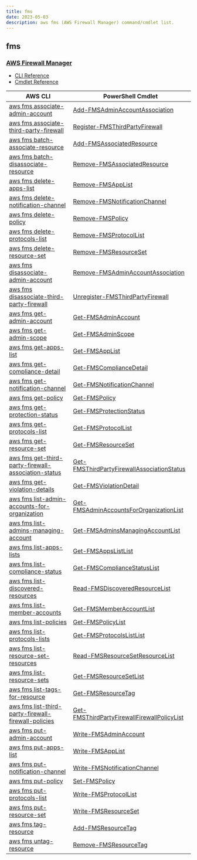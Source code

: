 ```yaml
---
title: fms
date: 2023-05-03
description: aws fms (AWS Firewall Manager) command/cmdlet list.
---
```


## fms

### [AWS Firewall Manager](https://aws.amazon.com/waf/)

* [CLI Reference](https://docs.aws.amazon.com/cli/latest/reference/fms/index.html)
* [Cmdlet Reference](https://docs.aws.amazon.com/powershell/latest/reference/items/Firewall_Management_Service_cmdlets.html)

|AWS CLI|PowerShell Cmdlet|
|----|----|
|[aws fms associate-admin-account](https://docs.aws.amazon.com/cli/latest/reference/fms/associate-admin-account.html)|[Add-FMSAdminAccountAssociation](https://docs.aws.amazon.com/powershell/latest/reference/items/Add-FMSAdminAccountAssociation.html)|
|[aws fms associate-third-party-firewall](https://docs.aws.amazon.com/cli/latest/reference/fms/associate-third-party-firewall.html)|[Register-FMSThirdPartyFirewall](https://docs.aws.amazon.com/powershell/latest/reference/items/Register-FMSThirdPartyFirewall.html)|
|[aws fms batch-associate-resource](https://docs.aws.amazon.com/cli/latest/reference/fms/batch-associate-resource.html)|[Add-FMSAssociatedResource](https://docs.aws.amazon.com/powershell/latest/reference/items/Add-FMSAssociatedResource.html)|
|[aws fms batch-disassociate-resource](https://docs.aws.amazon.com/cli/latest/reference/fms/batch-disassociate-resource.html)|[Remove-FMSAssociatedResource](https://docs.aws.amazon.com/powershell/latest/reference/items/Remove-FMSAssociatedResource.html)|
|[aws fms delete-apps-list](https://docs.aws.amazon.com/cli/latest/reference/fms/delete-apps-list.html)|[Remove-FMSAppList](https://docs.aws.amazon.com/powershell/latest/reference/items/Remove-FMSAppList.html)|
|[aws fms delete-notification-channel](https://docs.aws.amazon.com/cli/latest/reference/fms/delete-notification-channel.html)|[Remove-FMSNotificationChannel](https://docs.aws.amazon.com/powershell/latest/reference/items/Remove-FMSNotificationChannel.html)|
|[aws fms delete-policy](https://docs.aws.amazon.com/cli/latest/reference/fms/delete-policy.html)|[Remove-FMSPolicy](https://docs.aws.amazon.com/powershell/latest/reference/items/Remove-FMSPolicy.html)|
|[aws fms delete-protocols-list](https://docs.aws.amazon.com/cli/latest/reference/fms/delete-protocols-list.html)|[Remove-FMSProtocolList](https://docs.aws.amazon.com/powershell/latest/reference/items/Remove-FMSProtocolList.html)|
|[aws fms delete-resource-set](https://docs.aws.amazon.com/cli/latest/reference/fms/delete-resource-set.html)|[Remove-FMSResourceSet](https://docs.aws.amazon.com/powershell/latest/reference/items/Remove-FMSResourceSet.html)|
|[aws fms disassociate-admin-account](https://docs.aws.amazon.com/cli/latest/reference/fms/disassociate-admin-account.html)|[Remove-FMSAdminAccountAssociation](https://docs.aws.amazon.com/powershell/latest/reference/items/Remove-FMSAdminAccountAssociation.html)|
|[aws fms disassociate-third-party-firewall](https://docs.aws.amazon.com/cli/latest/reference/fms/disassociate-third-party-firewall.html)|[Unregister-FMSThirdPartyFirewall](https://docs.aws.amazon.com/powershell/latest/reference/items/Unregister-FMSThirdPartyFirewall.html)|
|[aws fms get-admin-account](https://docs.aws.amazon.com/cli/latest/reference/fms/get-admin-account.html)|[Get-FMSAdminAccount](https://docs.aws.amazon.com/powershell/latest/reference/items/Get-FMSAdminAccount.html)|
|[aws fms get-admin-scope](https://docs.aws.amazon.com/cli/latest/reference/fms/get-admin-scope.html)|[Get-FMSAdminScope](https://docs.aws.amazon.com/powershell/latest/reference/items/Get-FMSAdminScope.html)|
|[aws fms get-apps-list](https://docs.aws.amazon.com/cli/latest/reference/fms/get-apps-list.html)|[Get-FMSAppList](https://docs.aws.amazon.com/powershell/latest/reference/items/Get-FMSAppList.html)|
|[aws fms get-compliance-detail](https://docs.aws.amazon.com/cli/latest/reference/fms/get-compliance-detail.html)|[Get-FMSComplianceDetail](https://docs.aws.amazon.com/powershell/latest/reference/items/Get-FMSComplianceDetail.html)|
|[aws fms get-notification-channel](https://docs.aws.amazon.com/cli/latest/reference/fms/get-notification-channel.html)|[Get-FMSNotificationChannel](https://docs.aws.amazon.com/powershell/latest/reference/items/Get-FMSNotificationChannel.html)|
|[aws fms get-policy](https://docs.aws.amazon.com/cli/latest/reference/fms/get-policy.html)|[Get-FMSPolicy](https://docs.aws.amazon.com/powershell/latest/reference/items/Get-FMSPolicy.html)|
|[aws fms get-protection-status](https://docs.aws.amazon.com/cli/latest/reference/fms/get-protection-status.html)|[Get-FMSProtectionStatus](https://docs.aws.amazon.com/powershell/latest/reference/items/Get-FMSProtectionStatus.html)|
|[aws fms get-protocols-list](https://docs.aws.amazon.com/cli/latest/reference/fms/get-protocols-list.html)|[Get-FMSProtocolList](https://docs.aws.amazon.com/powershell/latest/reference/items/Get-FMSProtocolList.html)|
|[aws fms get-resource-set](https://docs.aws.amazon.com/cli/latest/reference/fms/get-resource-set.html)|[Get-FMSResourceSet](https://docs.aws.amazon.com/powershell/latest/reference/items/Get-FMSResourceSet.html)|
|[aws fms get-third-party-firewall-association-status](https://docs.aws.amazon.com/cli/latest/reference/fms/get-third-party-firewall-association-status.html)|[Get-FMSThirdPartyFirewallAssociationStatus](https://docs.aws.amazon.com/powershell/latest/reference/items/Get-FMSThirdPartyFirewallAssociationStatus.html)|
|[aws fms get-violation-details](https://docs.aws.amazon.com/cli/latest/reference/fms/get-violation-details.html)|[Get-FMSViolationDetail](https://docs.aws.amazon.com/powershell/latest/reference/items/Get-FMSViolationDetail.html)|
|[aws fms list-admin-accounts-for-organization](https://docs.aws.amazon.com/cli/latest/reference/fms/list-admin-accounts-for-organization.html)|[Get-FMSAdminAccountsForOrganizationList](https://docs.aws.amazon.com/powershell/latest/reference/items/Get-FMSAdminAccountsForOrganizationList.html)|
|[aws fms list-admins-managing-account](https://docs.aws.amazon.com/cli/latest/reference/fms/list-admins-managing-account.html)|[Get-FMSAdminsManagingAccountList](https://docs.aws.amazon.com/powershell/latest/reference/items/Get-FMSAdminsManagingAccountList.html)|
|[aws fms list-apps-lists](https://docs.aws.amazon.com/cli/latest/reference/fms/list-apps-lists.html)|[Get-FMSAppsListList](https://docs.aws.amazon.com/powershell/latest/reference/items/Get-FMSAppsListList.html)|
|[aws fms list-compliance-status](https://docs.aws.amazon.com/cli/latest/reference/fms/list-compliance-status.html)|[Get-FMSComplianceStatusList](https://docs.aws.amazon.com/powershell/latest/reference/items/Get-FMSComplianceStatusList.html)|
|[aws fms list-discovered-resources](https://docs.aws.amazon.com/cli/latest/reference/fms/list-discovered-resources.html)|[Read-FMSDiscoveredResourceList](https://docs.aws.amazon.com/powershell/latest/reference/items/Read-FMSDiscoveredResourceList.html)|
|[aws fms list-member-accounts](https://docs.aws.amazon.com/cli/latest/reference/fms/list-member-accounts.html)|[Get-FMSMemberAccountList](https://docs.aws.amazon.com/powershell/latest/reference/items/Get-FMSMemberAccountList.html)|
|[aws fms list-policies](https://docs.aws.amazon.com/cli/latest/reference/fms/list-policies.html)|[Get-FMSPolicyList](https://docs.aws.amazon.com/powershell/latest/reference/items/Get-FMSPolicyList.html)|
|[aws fms list-protocols-lists](https://docs.aws.amazon.com/cli/latest/reference/fms/list-protocols-lists.html)|[Get-FMSProtocolsListList](https://docs.aws.amazon.com/powershell/latest/reference/items/Get-FMSProtocolsListList.html)|
|[aws fms list-resource-set-resources](https://docs.aws.amazon.com/cli/latest/reference/fms/list-resource-set-resources.html)|[Read-FMSResourceSetResourceList](https://docs.aws.amazon.com/powershell/latest/reference/items/Read-FMSResourceSetResourceList.html)|
|[aws fms list-resource-sets](https://docs.aws.amazon.com/cli/latest/reference/fms/list-resource-sets.html)|[Get-FMSResourceSetList](https://docs.aws.amazon.com/powershell/latest/reference/items/Get-FMSResourceSetList.html)|
|[aws fms list-tags-for-resource](https://docs.aws.amazon.com/cli/latest/reference/fms/list-tags-for-resource.html)|[Get-FMSResourceTag](https://docs.aws.amazon.com/powershell/latest/reference/items/Get-FMSResourceTag.html)|
|[aws fms list-third-party-firewall-firewall-policies](https://docs.aws.amazon.com/cli/latest/reference/fms/list-third-party-firewall-firewall-policies.html)|[Get-FMSThirdPartyFirewallFirewallPolicyList](https://docs.aws.amazon.com/powershell/latest/reference/items/Get-FMSThirdPartyFirewallFirewallPolicyList.html)|
|[aws fms put-admin-account](https://docs.aws.amazon.com/cli/latest/reference/fms/put-admin-account.html)|[Write-FMSAdminAccount](https://docs.aws.amazon.com/powershell/latest/reference/items/Write-FMSAdminAccount.html)|
|[aws fms put-apps-list](https://docs.aws.amazon.com/cli/latest/reference/fms/put-apps-list.html)|[Write-FMSAppList](https://docs.aws.amazon.com/powershell/latest/reference/items/Write-FMSAppList.html)|
|[aws fms put-notification-channel](https://docs.aws.amazon.com/cli/latest/reference/fms/put-notification-channel.html)|[Write-FMSNotificationChannel](https://docs.aws.amazon.com/powershell/latest/reference/items/Write-FMSNotificationChannel.html)|
|[aws fms put-policy](https://docs.aws.amazon.com/cli/latest/reference/fms/put-policy.html)|[Set-FMSPolicy](https://docs.aws.amazon.com/powershell/latest/reference/items/Set-FMSPolicy.html)|
|[aws fms put-protocols-list](https://docs.aws.amazon.com/cli/latest/reference/fms/put-protocols-list.html)|[Write-FMSProtocolList](https://docs.aws.amazon.com/powershell/latest/reference/items/Write-FMSProtocolList.html)|
|[aws fms put-resource-set](https://docs.aws.amazon.com/cli/latest/reference/fms/put-resource-set.html)|[Write-FMSResourceSet](https://docs.aws.amazon.com/powershell/latest/reference/items/Write-FMSResourceSet.html)|
|[aws fms tag-resource](https://docs.aws.amazon.com/cli/latest/reference/fms/tag-resource.html)|[Add-FMSResourceTag](https://docs.aws.amazon.com/powershell/latest/reference/items/Add-FMSResourceTag.html)|
|[aws fms untag-resource](https://docs.aws.amazon.com/cli/latest/reference/fms/untag-resource.html)|[Remove-FMSResourceTag](https://docs.aws.amazon.com/powershell/latest/reference/items/Remove-FMSResourceTag.html)|

